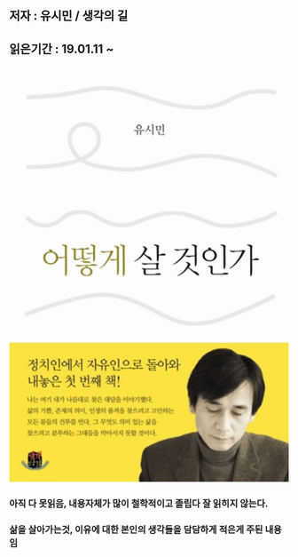## 저자 : 유시민 / 생각의 길

## 읽은기간 : 19.01.11 ~

![Smithsonian Image](../../public/images/books-images/howtolive.jpg)

### 아직 다 못읽음, 내용자체가 많이 철학적이고 졸립다 잘 읽히지 않는다.
### 삶을 살아가는것, 이유에 대한 본인의 생각들을 담담하게 적은게 주된 내용임
